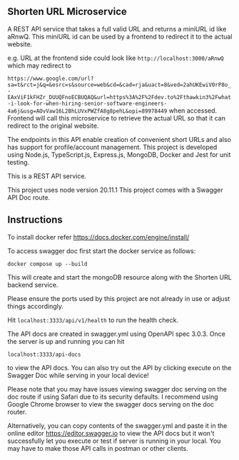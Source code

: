 ## Shorten URL Microservice


A REST API service that takes a full valid URL and returns a miniURL id like aRnwQ. This miniURL id can be used by a frontend to redirect it to the actual website.

e.g. URL at the frontend side could look like ```http://localhost:3000/aRnwQ``` which may redirect to  

```https://www.google.com/url?sa=t&rct=j&q=&esrc=s&source=web&cd=&cad=rja&uact=8&ved=2ahUKEwiV0rP8o_-EAxViF1kFHZr_DUUQFnoECBUQAQ&url=https%3A%2F%2Fdev.to%2Fthawkin3%2Fwhat-i-look-for-when-hiring-senior-software-engineers-4a6j&usg=AOvVaw16L2BhLUVxPWZfA8g8pehL&opi=89978449``` when accessed. Frontend will call this microservice to retrieve the actual URL so that it can redirect to the original website.

The endpoints in this API enable creation of convenient short URLs and also has support for profile/account management.
This project is developed using Node.js, TypeScript.js, Express.js, MongoDB, Docker and Jest for unit testing. 

This is a REST API service.


This project uses node version 20.11.1 This project comes with a Swagger API Doc route. 
## Instructions
To install docker refer https://docs.docker.com/engine/install/


To access swagger doc first start the docker service as follows:



```docker compose up --build```


This will create and start the mongoDB resource along with the Shorten URL backend service.


Please ensure the ports used by this project are not already in use or adjust things accordingly.

 Hit ```localhost:3333/api/v1/health``` to run the health check. 

 The API docs are created in swagger.yml using OpenAPI spec 3.0.3.
 Once the server is up and running you can hit 
 
 ```localhost:3333/api-docs```
 
 to view the API docs. You can also try out the API by clicking execute on the Swagger Doc while serving in your local device!

 
 Please note that you may have issues viewing swagger doc serving on the doc route if using Safari due to its security defaults. I recommend using Google Chrome browser to view the swagger docs serving on the doc router. 
 
 Alternatively, you can copy contents of the swagger.yml and paste it in the online editor https://editor.swagger.io to view the API docs but it won't successfully let you execute or test if server is running in your local. You may have to make those API calls in postman or other clients. 
 
